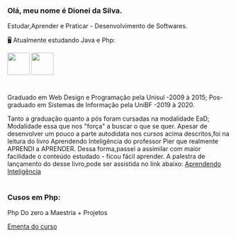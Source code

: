 ### Olá, meu nome é Dionei da Silva.
  Estudar,Aprender e Praticar - Desenvolvimento de Softwares.
 
  🖥️ Atualmente estudando Java e Php:


 <img width='50' heigth='50' src="https://cdn.jsdelivr.net/gh/devicons/devicon/icons/java/java-original.svg" />   <img width='50' heigth='50' src="https://cdn.jsdelivr.net/gh/devicons/devicon/icons/php/php-original.svg" /> <link rel="stylesheet" href="https://cdn.jsdelivr.net/gh/devicons/devicon@v2.15.1/devicon.min.css">
 # 

Graduado em Web Design e Programação pela Unisul -2009 à 2015;
Pos-graduado em Sistemas de Informação pela UniBF -2019 à 2020.

 Tanto a graduação quanto a pós foram cursadas na modalidade EaD;
 Modalidade essa que nos "força" a buscar o que se quer.
 Apesar de desenvolver um pouco a parte autodidata nos cursos acima descritos,foi na leitura do livro Aprendendo Inteligência do professor Pier que realmente APRENDI a APRENDER.
Dessa forma,passei a assimilar com maior facilidade o conteúdo estudado - ficou fácil aprender.
 A palestra de lançamento do desse livro,pode ser assistida no link abaixo:
[Aprendendo Inteligência](https://www.youtube.com/watch?v=RlSCoYwnxr4)

#

### Cusos em Php:

 Php Do zero a Maestria + Projetos

  [Ementa do curso](https://github.com/DioneiSilva/section18-Intefaces#readme)




 

            
          
           
          
          
          

